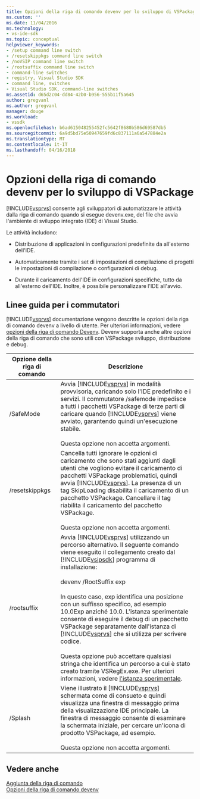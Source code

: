 ```yaml
---
title: Opzioni della riga di comando devenv per lo sviluppo di VSPackage | Documenti Microsoft
ms.custom: ''
ms.date: 11/04/2016
ms.technology:
- vs-ide-sdk
ms.topic: conceptual
helpviewer_keywords:
- /setup command line switch
- /resetskippkgs command line switch
- /noVSIP command line switch
- /rootsuffix command line switch
- command-line switches
- registry, Visual Studio SDK
- command line, switches
- Visual Studio SDK, command-line switches
ms.assetid: d65d2c04-dd84-42b0-b956-555b11f5a645
author: gregvanl
ms.author: gregvanl
manager: douge
ms.workload:
- vssdk
ms.openlocfilehash: b6ad615048255452fc5642f8680b586d69587db5
ms.sourcegitcommit: 6a9d5bd75e50947659fd6c837111a6a547884e2a
ms.translationtype: MT
ms.contentlocale: it-IT
ms.lasthandoff: 04/16/2018
---
```

# <a name="devenv-command-line-switches-for-vspackage-development"></a>Opzioni della riga di comando devenv per lo sviluppo di VSPackage
[!INCLUDE[vsprvs](../code-quality/includes/vsprvs_md.md)] consente agli sviluppatori di automatizzare le attività dalla riga di comando quando si esegue devenv.exe, del file che avvia l'ambiente di sviluppo integrato (IDE) di Visual Studio.  
  
 Le attività includono:  
  
-   Distribuzione di applicazioni in configurazioni predefinite da all'esterno dell'IDE.  
  
-   Automaticamente tramite i set di impostazioni di compilazione di progetti le impostazioni di compilazione o configurazioni di debug.  
  
-   Durante il caricamento dell'IDE in configurazioni specifiche, tutto da all'esterno dell'IDE. Inoltre, è possibile personalizzare l'IDE all'avvio.  
  
## <a name="guidelines-for-switches"></a>Linee guida per i commutatori  
 [!INCLUDE[vsprvs](../code-quality/includes/vsprvs_md.md)] documentazione vengono descritte le opzioni della riga di comando devenv a livello di utente. Per ulteriori informazioni, vedere [opzioni della riga di comando Devenv](../ide/reference/devenv-command-line-switches.md). Devenv supporta anche altre opzioni della riga di comando che sono utili con VSPackage sviluppo, distribuzione e debug.  
  
|Opzione della riga di comando|Descrizione|  
|--------------------------|-----------------|  
|/SafeMode|Avvia [!INCLUDE[vsprvs](../code-quality/includes/vsprvs_md.md)] in modalità provvisoria, caricando solo l'IDE predefinito e i servizi. Il commutatore /safemode impedisce a tutti i pacchetti VSPackage di terze parti di caricare quando [!INCLUDE[vsprvs](../code-quality/includes/vsprvs_md.md)] viene avviato, garantendo quindi un'esecuzione stabile.<br /><br /> Questa opzione non accetta argomenti.|  
|/resetskippkgs|Cancella tutti ignorare le opzioni di caricamento che sono stati aggiunti dagli utenti che vogliono evitare il caricamento di pacchetti VSPackage problematici, quindi avvia [!INCLUDE[vsprvs](../code-quality/includes/vsprvs_md.md)]. La presenza di un tag SkipLoading disabilita il caricamento di un pacchetto VSPackage. Cancellare il tag riabilita il caricamento del pacchetto VSPackage.<br /><br /> Questa opzione non accetta argomenti.|  
|/rootsuffix|Avvia [!INCLUDE[vsprvs](../code-quality/includes/vsprvs_md.md)] utilizzando un percorso alternativo. Il seguente comando viene eseguito il collegamento creato dal [!INCLUDE[vsipsdk](../extensibility/includes/vsipsdk_md.md)] programma di installazione:<br /><br /> devenv /RootSuffix exp<br /><br /> In questo caso, exp identifica una posizione con un suffisso specifico, ad esempio 10.0Exp anziché 10.0. L'istanza sperimentale consente di eseguire il debug di un pacchetto VSPackage separatamente dall'istanza di [!INCLUDE[vsprvs](../code-quality/includes/vsprvs_md.md)] che si utilizza per scrivere codice.<br /><br /> Questa opzione può accettare qualsiasi stringa che identifica un percorso a cui è stato creato tramite VSRegEx.exe. Per ulteriori informazioni, vedere [l'istanza sperimentale](../extensibility/the-experimental-instance.md).|  
|/Splash|Viene illustrato il [!INCLUDE[vsprvs](../code-quality/includes/vsprvs_md.md)] schermata come di consueto e quindi visualizza una finestra di messaggio prima della visualizzazione IDE principale. La finestra di messaggio consente di esaminare la schermata iniziale, per cercare un'icona di prodotto VSPackage, ad esempio.<br /><br /> Questa opzione non accetta argomenti.|  
  
## <a name="see-also"></a>Vedere anche  
 [Aggiunta della riga di comando](../extensibility/adding-command-line-switches.md)   
 [Opzioni della riga di comando devenv](../ide/reference/devenv-command-line-switches.md)